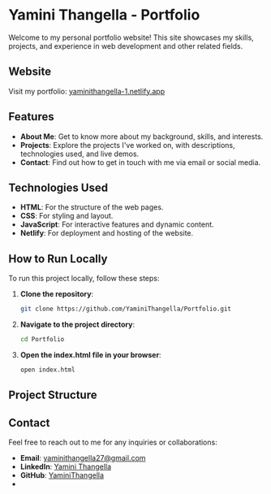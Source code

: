 # Yamini Thangella - Portfolio

Welcome to my personal portfolio website! This site showcases my skills, projects, and experience in web development and other related fields.

## Website

Visit my portfolio: [yaminithangella-1.netlify.app](https://yaminithangella-1.netlify.app)

## Features

- **About Me**: Get to know more about my background, skills, and interests.
- **Projects**: Explore the projects I've worked on, with descriptions, technologies used, and live demos.
- **Contact**: Find out how to get in touch with me via email or social media.

## Technologies Used

- **HTML**: For the structure of the web pages.
- **CSS**: For styling and layout.
- **JavaScript**: For interactive features and dynamic content.
- **Netlify**: For deployment and hosting of the website.

## How to Run Locally

To run this project locally, follow these steps:

1. **Clone the repository**:
    ```bash
    git clone https://github.com/YaminiThangella/Portfolio.git
    ```
2. **Navigate to the project directory**:
    ```bash
    cd Portfolio
    ```
3. **Open the index.html file in your browser**:
    ```bash
    open index.html
    ```

## Project Structure


## Contact

Feel free to reach out to me for any inquiries or collaborations:

- **Email**: yaminithangella27@gmail.com
- **LinkedIn**: [Yamini Thangella](https://www.linkedin.com/in/yamini-thangella-a831421b1)
- **GitHub**: [YaminiThangella](https://github.com/YaminiThangella)
- 

